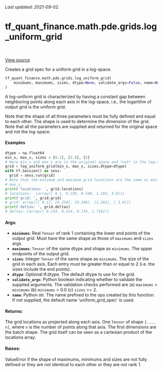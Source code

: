 <!--
This file is generated by a tool. Do not edit directly.
For open-source contributions the docs will be updated automatically.
-->

*Last updated: 2021-09-02.*

<div itemscope itemtype="http://developers.google.com/ReferenceObject">
<meta itemprop="name" content="tf_quant_finance.math.pde.grids.log_uniform_grid" />
<meta itemprop="path" content="Stable" />
</div>

# tf_quant_finance.math.pde.grids.log_uniform_grid

<!-- Insert buttons and diff -->

<table class="tfo-notebook-buttons tfo-api" align="left">
</table>

<a target="_blank" href="https://github.com/google/tf-quant-finance/blob/master/tf_quant_finance/math/pde/grids.py">View source</a>



Creates a grid spec for a uniform grid in a log-space.

```python
tf_quant_finance.math.pde.grids.log_uniform_grid(
    minimums, maximums, sizes, dtype=None, validate_args=False, name=None
)
```



<!-- Placeholder for "Used in" -->

A log-uniform grid is characterized by having a constant gap between
neighboring points along each axis in the log-space, i.e., the logarithm of
output grid is the uniform grid.

Note that the shape of all three parameters must be fully defined and equal
to each other. The shape is used to determine the dimension of the grid.
Note that all the parameters are supplied and returned for the original space
and not the log-space.

#### Examples

```python
dtype = np.float64
min_x, max_x, sizes = [0.1], [3.0], [5]
# Here min_x and max_x are in the original space and *not* in the log-space.
grid = log_uniform_grid(min_x, max_x, sizes,dtype=dtype)
with tf.Session() as sess:
  grid = sess.run(grid)
# Note that the minimum and maximum grid locations are the same as min_x and
# max_x.
print('locations: ', grid.locations)
# locations:  [array([ 0.1, 0.234, 0.548, 1.282, 3.0])]
print('grid: ', grid.grid)
# grid: array([[ 0.1], [0.234], [0.548], [1.282], [ 3.0]])
print('deltas: ', grid.deltas)
# deltas: [array([ 0.134, 0.314, 0.734, 1.718])]
```

#### Args:


* <b>`minimums`</b>: Real `Tensor` of rank 1 containing the lower end points of the
  output grid. Must have the same shape as those of `maximums` and `sizes`
  args.
* <b>`maximums`</b>: `Tensor` of the same dtype and shape as `minimums`. The upper
  endpoints of the output grid.
* <b>`sizes`</b>: Integer `Tensor` of the same shape as `minimums`. The size of the
  grid in each axis. Each entry must be greater than or equal to 2 (i.e. the
  sizes include the end points).
* <b>`dtype`</b>: Optional tf.dtype. The default dtype to use for the grid.
* <b>`validate_args`</b>: Python boolean indicating whether to validate the supplied
  arguments. The validation checks performed are (a) `maximums` > `minimums`
  (b) `minimums` > 0.0 (c) `sizes` >= 2.
* <b>`name`</b>: Python str. The name prefixed to the ops created by this function. If
  not supplied, the default name 'uniform_grid_spec' is used.


#### Returns:

The grid locations as projected along each axis. One `Tensor` of shape
`[..., n]`, where `n` is the number of points along that axis. The first
dimensions are the batch shape. The grid itself can be seen as a cartesian
product of the locations array.


#### Raises:

ValueError if the shape of maximums, minimums and sizes are not fully
defined or they are not identical to each other or they are not rank 1.
